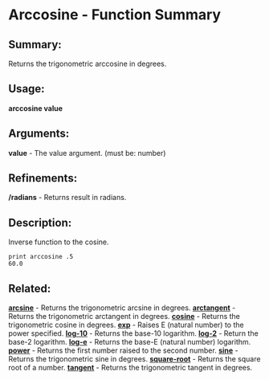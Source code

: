 # Arccosine - Function Summary

## Summary:

Returns the trigonometric arccosine in degrees.

## Usage:

**arccosine value**

## Arguments:

**value** - The value argument. (must be: number)

## Refinements:

**/radians** - Returns result in radians.

## Description:

Inverse function to the cosine.

```
print arccosine .5
60.0
```

## Related:

[**arcsine**](http://www.rebol.com/docs/words/warcsine.html) - Returns the trigonometric arcsine in degrees.
[**arctangent**](http://www.rebol.com/docs/words/warctangent.html) - Returns the trigonometric arctangent in degrees.
[**cosine**](http://www.rebol.com/docs/words/wcosine.html) - Returns the trigonometric cosine in degrees.
[**exp**](http://www.rebol.com/docs/words/wexp.html) - Raises E (natural number) to the power specified.
[**log-10**](http://www.rebol.com/docs/words/wlog-10.html) - Returns the base-10 logarithm.
[**log-2**](http://www.rebol.com/docs/words/wlog-2.html) - Return the base-2 logarithm.
[**log-e**](http://www.rebol.com/docs/words/wlog-e.html) - Returns the base-E (natural number) logarithm.
[**power**](http://www.rebol.com/docs/words/wpower.html) - Returns the first number raised to the second number.
[**sine**](http://www.rebol.com/docs/words/wsine.html) - Returns the trigonometric sine in degrees.
[**square-root**](http://www.rebol.com/docs/words/wsquare-root.html) - Returns the square root of a number.
[**tangent**](http://www.rebol.com/docs/words/wtangent.html) - Returns the trigonometric tangent in degrees.